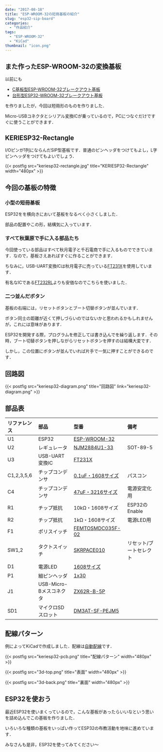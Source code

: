 ```yaml
---
date: "2017-08-18"
title: "ESP-WROOM-32の短冊基板の紹介"
slug: "esp32-sip-board"
categories:
  - "作品紹介"
tags:
  - "ESP-WROOM-32"
  - "KiCad"
thumbnail: "icon.png"
---
```


## また作ったESP-WROOM-32の変換基板

以前にも

  * [C基板型ESP-WROOM-32ブレークアウト基板](/posts/2017-03-02-keriesp32/)
  * [台形型ESP32-WROOM-32ブレークアウト基板](/posts/2017-07-23-keriesp32-trapezoid/)

を作りましたが，今回は短冊形のものを作りました．

Micro-USBコネクタとシリアル変換ICが乗っているので，PCにつなぐだけですぐに使うことができます．

## KERIESP32-Rectangle

I/Oピンが1列にならんだSIP型基板です．普通のピンヘッダをつけてもよし，L字ピンヘッダをつけてもよいでしょう．

{{< postfig src="keriesp32-rectangle.jpg" title="KERIESP32-Rectangle" width="480px" >}}

## 今回の基板の特徴

### 小型の短冊基板

ESP32をを横向きにおいて基板をなるべく小さくしました．

部品の配置やこの形，結構気に入っています．

### すべて秋葉原で手に入る部品たち

今回使っている部品はすべて秋月電子と千石電商で手に入るものでできています．なので，基板さえあればすぐに作ることができます．

ちなみに，USB-UART変換ICは秋月電子に売っている[FT231X](http://akizukidenshi.com/catalog/g/gI-06713/)を使用しています．

有名なICである[FT232RL](http://akizukidenshi.com/catalog/g/gI-01739/)よりも安価なのでこちらを使いました．

### 二つ並んだボタン

基板の右端には，リセットボタンとブート切替ボタンが並んでいます．

ボタン同士の距離が近くて押しづらいのではないかと思われるかもしれませんが，これには意味があります．

ESP32を開発する際，プログラムを修正しては書き込んでを繰り返します．その時，ブート切替ボタンを押しながらリセットボタンを押すのは結構大変です．

しかし，この位置にボタンが並んでいれば片手で一気に押すことができるのです．

## 回路図

{{< postfig src="keriesp32-diagram.png" title="回路図" link="keriesp32-diagram.png" >}}

## 部品表

|リファレンス|部品|型番|備考|
|:----|:----|:----|:----|
|U1|ESP32|[ESP-WROOM-32](http://akizukidenshi.com/catalog/g/gM-11647/)||
|U2|レギュレータ|[NJM2884U1-33](http://akizukidenshi.com/catalog/g/gI-10673/)|SOT-89-5|
|U3|USB-UART変換IC|[FT231X](http://akizukidenshi.com/catalog/g/gI-06713/)|
|C1,2,3,5,6|チップコンデンサ|[0.1uF・1608サイズ](http://akizukidenshi.com/catalog/g/gP-04940/)|パスコン|
|C4|チップコンデンサ|[47uF・3216サイズ](http://akizukidenshi.com/catalog/g/gP-06039/)|電源安定化用|
|R1|チップ抵抗|10kΩ・1608サイズ|ESP32のEnable|
|R2|チップ抵抗|1kΩ・1608サイズ|電源LED用|
|F1|ポリスイッチ|[FEMTOSMDC035F-02](http://akizukidenshi.com/catalog/g/gP-09512/)||
|SW1,2|タクトスイッチ|[SKRPACE010](http://akizukidenshi.com/catalog/g/gP-06185/)|リセット/ブートセレクト|
|D1|電源LED|[1608サイズ](http://akizukidenshi.com/catalog/g/gI-03982/)||
|P1|細ピンヘッダ|[1x30](http://akizukidenshi.com/catalog/g/gC-06631/)||
|J1|USB-Micro-Bメスコネクタ|[ZX62R-B-5P](http://akizukidenshi.com/catalog/g/gC-05254/)||
|SD1|マイクロSDスロット|[DM3AT-SF-PEJM5](http://akizukidenshi.com/catalog/g/gC-02395/)||

## 配線パターン

例によってKiCadで作成しました．配線は[自動配線](/posts/2016-04-22-freerouting/)です．

{{< postfig src="keriesp32-pcb.png" title="配線パターン" width="480px" >}}

{{< postfig src="3d-top.png" title="表面" width="480px" >}}

{{< postfig src="3d-back.png" title="裏面" width="480px" >}}

## ESP32を使おう

最近ESP32を使いまくっているので，こんな基板があったらいいなという思いを詰め込んでこの基板を作りました．

いろいろな種類の基板をいっぱい作ってESP32の布教活動を地味に進めています．

みなさんも是非，ESP32を使ってみてください～

